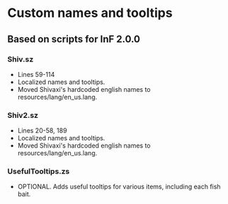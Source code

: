 # Custom names and tooltips
## Based on scripts for InF 2.0.0
### Shiv.sz
- Lines 59-114
- Localized names and tooltips.  
- Moved Shivaxi's hardcoded english names to resources/lang/en_us.lang.  

### Shiv2.sz
- Lines 20-58, 189
- Localized names and tooltips.  
- Moved Shivaxi's hardcoded english names to resources/lang/en_us.lang. 

### UsefulTooltips.zs
- OPTIONAL. Adds useful tooltips for various items, including each fish bait.

